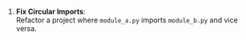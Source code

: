 1. **Fix Circular Imports**:  
   Refactor a project where `module_a.py` imports `module_b.py` and vice versa.  